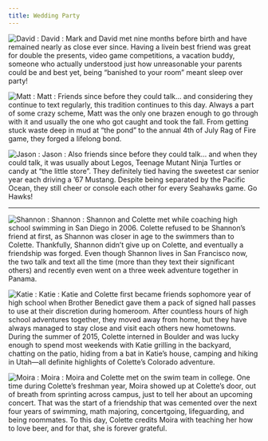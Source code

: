 ```yaml
---
title: Wedding Party
---
```


![David][00]
:   David
:   Mark and David met nine months before birth and have remained nearly as close ever since. Having a live­in best friend was great for double the presents, video game competitions, a vacation buddy, someone who actually understood just how unreasonable your parents could be and best yet, being “banished to your room” meant sleep over party!

![Matt][01]
:   Matt
:   Friends since before they could talk… and considering they continue to text regularly, this tradition continues to this day. Always a part of some crazy scheme, Matt was the only one brazen enough to go through with it and usually the one who got caught and took the fall. From getting stuck waste deep in mud at “the pond” to the annual 4th of July Rag of Fire game, they forged a lifelong bond.

![Jason][02]
:   Jason
:   Also friends since before they could talk… and when they could talk, it was usually about Legos, Teenage Mutant Ninja Turtles or candy at “the little store”. They definitely tied having the sweetest car senior year each driving a ’67 Mustang. Despite being separated by the Pacific Ocean, they still cheer or console each other for every Seahawks game. Go Hawks!

---

![Shannon][03]
:   Shannon
:   Shannon and Colette met while coaching high school swimming in San Diego in 2006. Colette refused to be Shannon’s friend at first, as Shannon was closer in age to the swimmers than to Colette. Thankfully, Shannon didn’t give up on Colette, and eventually a friendship was forged. Even though Shannon lives in San Francisco now, the two talk and text all the time (more than they text their significant others) and recently even went on a three week adventure together in Panama.

![Katie ][04]
:   Katie
:   Katie and Colette first became friends sophomore year of high school when Brother Benedict gave them a pack of signed hall passes to use at their discretion during homeroom. After countless hours of high school adventures together, they moved away from home, but they have always managed to stay close and visit each others new hometowns. During the summer of 2015, Colette interned in Boulder and was lucky enough to spend most weekends with Katie grilling in the backyard, chatting on the patio, hiding from a bat in Katie’s house, camping and hiking in Utah—all definite highlights of Colette’s Colorado adventure.

![Moira][05]
:   Moira
:   Moira and Colette met on the swim team in college. One time during Colette’s freshman year, Moira showed up at Colette’s door, out of breath from sprinting across campus, just to tell her about an upcoming concert. That was the start of a friendship that was cemented over the next four years of swimming, math majoring, concert­going, lifeguarding, and being roommates. To this day, Colette credits Moira with teaching her how to love beer, and for that, she is forever grateful.

[00]: #
[01]: #
[02]: #
[03]: #
[04]: #
[05]: #
